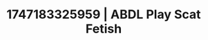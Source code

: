 ---
categories:
- Chastity play
- Femdom wrestling
- Elegant fetish
- Face sitting
- Public flashing
image: /assets/images/1747183325959.webp
layout: post
seo:
  description: Featured content with sensual ABDL Play, Scat Fetish. HD images available.
  keywords: ABDL Play, Scat Fetish
  og_image: /assets/images/1747183325959.webp
  schema_type: VisualArtwork
tags:
- ABDL Play
- '#1747183325959'
- Scat Fetish
title: 1747183325959 | ABDL Play Scat Fetish
---